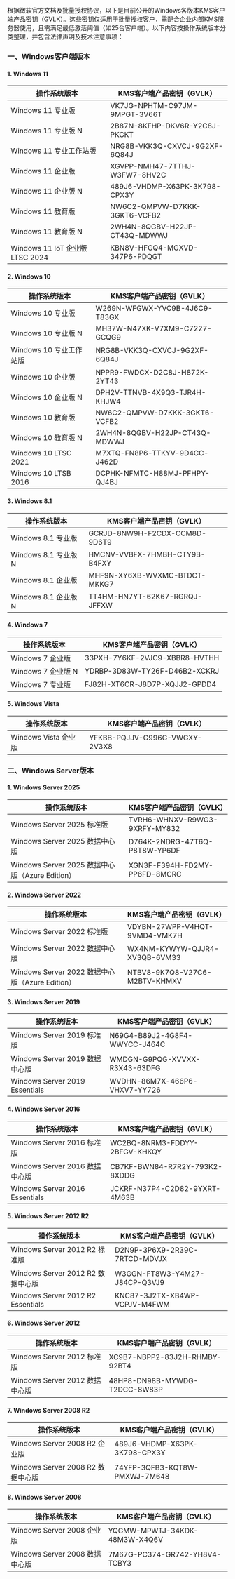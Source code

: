根据微软官方文档及批量授权协议，以下是目前公开的Windows各版本KMS客户端产品密钥（GVLK）。这些密钥仅适用于批量授权客户，需配合企业内部KMS服务器使用，且需满足最低激活阈值（如25台客户端）。以下内容按操作系统版本分类整理，并包含法律声明及技术注意事项：

### 一、Windows客户端版本
#### 1. Windows 11
| 操作系统版本                | KMS客户端产品密钥（GVLK）                          |
|-----------------------------|---------------------------------------------------|
| Windows 11 专业版           | VK7JG-NPHTM-C97JM-9MPGT-3V66T              |
| Windows 11 专业版 N         | 2B87N-8KFHP-DKV6R-Y2C8J-PKCKT              |
| Windows 11 专业工作站版     | NRG8B-VKK3Q-CXVCJ-9G2XF-6Q84J              |
| Windows 11 企业版           | XGVPP-NMH47-7TTHJ-W3FW7-8HV2C              |
| Windows 11 企业版 N         | 489J6-VHDMP-X63PK-3K798-CPX3Y              |
| Windows 11 教育版           | NW6C2-QMPVW-D7KKK-3GKT6-VCFB2              |
| Windows 11 教育版 N         | 2WH4N-8QGBV-H22JP-CT43Q-MDWWJ              |
| Windows 11 IoT 企业版 LTSC 2024 | KBN8V-HFGQ4-MGXVD-347P6-PDQGT  |

#### 2. Windows 10
| 操作系统版本                | KMS客户端产品密钥（GVLK）                          |
|-----------------------------|---------------------------------------------------|
| Windows 10 专业版           | W269N-WFGWX-YVC9B-4J6C9-T83GX          |
| Windows 10 专业版 N         | MH37W-N47XK-V7XM9-C7227-GCQG9          |
| Windows 10 专业工作站版     | NRG8B-VKK3Q-CXVCJ-9G2XF-6Q84J          |
| Windows 10 企业版           | NPPR9-FWDCX-D2C8J-H872K-2YT43          |
| Windows 10 企业版 N         | DPH2V-TTNVB-4X9Q3-TJR4H-KHJW4          |
| Windows 10 教育版           | NW6C2-QMPVW-D7KKK-3GKT6-VCFB2          |
| Windows 10 教育版 N         | 2WH4N-8QGBV-H22JP-CT43Q-MDWWJ          |
| Windows 10 LTSC 2021        | M7XTQ-FN8P6-TTKYV-9D4CC-J462D          |
| Windows 10 LTSB 2016        | DCPHK-NFMTC-H88MJ-PFHPY-QJ4BJ          |

#### 3. Windows 8.1
| 操作系统版本                | KMS客户端产品密钥（GVLK）                          |
|-----------------------------|---------------------------------------------------|
| Windows 8.1 专业版          | GCRJD-8NW9H-F2CDX-CCM8D-9D6T9          |
| Windows 8.1 专业版 N        | HMCNV-VVBFX-7HMBH-CTY9B-B4FXY          |
| Windows 8.1 企业版          | MHF9N-XY6XB-WVXMC-BTDCT-MKKG7          |
| Windows 8.1 企业版 N        | TT4HM-HN7YT-62K67-RGRQJ-JFFXW          |

#### 4. Windows 7
| 操作系统版本                | KMS客户端产品密钥（GVLK）                          |
|-----------------------------|---------------------------------------------------|
| Windows 7 企业版            | 33PXH-7Y6KF-2VJC9-XBBR8-HVTHH          |
| Windows 7 企业版 N          | YDRBP-3D83W-TY26F-D46B2-XCKRJ          |
| Windows 7 专业版            | FJ82H-XT6CR-J8D7P-XQJJ2-GPDD4          |

#### 5. Windows Vista
| 操作系统版本                | KMS客户端产品密钥（GVLK）                          |
|-----------------------------|---------------------------------------------------|
| Windows Vista 企业版        | YFKBB-PQJJV-G996G-VWGXY-2V3X8          |

### 二、Windows Server版本
#### 1. Windows Server 2025
| 操作系统版本                | KMS客户端产品密钥（GVLK）                          |
|-----------------------------|---------------------------------------------------|
| Windows Server 2025 标准版  | TVRH6-WHNXV-R9WG3-9XRFY-MY832        |
| Windows Server 2025 数据中心版 | D764K-2NDRG-47T6Q-P8T8W-YP6DF     |
| Windows Server 2025 数据中心版（Azure Edition） | XGN3F-F394H-FD2MY-PP6FD-8MCRC |

#### 2. Windows Server 2022
| 操作系统版本                | KMS客户端产品密钥（GVLK）                          |
|-----------------------------|---------------------------------------------------|
| Windows Server 2022 标准版  | VDYBN-27WPP-V4HQT-9VMD4-VMK7H        |
| Windows Server 2022 数据中心版 | WX4NM-KYWYW-QJJR4-XV3QB-6VM33     |
| Windows Server 2022 数据中心版（Azure Edition） | NTBV8-9K7Q8-V27C6-M2BTV-KHMXV |

#### 3. Windows Server 2019
| 操作系统版本                | KMS客户端产品密钥（GVLK）                          |
|-----------------------------|---------------------------------------------------|
| Windows Server 2019 标准版  | N69G4-B89J2-4G8F4-WWYCC-J464C        |
| Windows Server 2019 数据中心版 | WMDGN-G9PQG-XVVXX-R3X43-63DFG     |
| Windows Server 2019  Essentials | WVDHN-86M7X-466P6-VHXV7-YY726      |

#### 4. Windows Server 2016
| 操作系统版本                | KMS客户端产品密钥（GVLK）                          |
|-----------------------------|---------------------------------------------------|
| Windows Server 2016 标准版  | WC2BQ-8NRM3-FDDYY-2BFGV-KHKQY        |
| Windows Server 2016 数据中心版 | CB7KF-BWN84-R7R2Y-793K2-8XDDG     |
| Windows Server 2016  Essentials | JCKRF-N37P4-C2D82-9YXRT-4M63B      |

#### 5. Windows Server 2012 R2
| 操作系统版本                | KMS客户端产品密钥（GVLK）                          |
|-----------------------------|---------------------------------------------------|
| Windows Server 2012 R2 标准版 | D2N9P-3P6X9-2R39C-7RTCD-MDVJX        |
| Windows Server 2012 R2 数据中心版 | W3GGN-FT8W3-Y4M27-J84CP-Q3VJ9     |
| Windows Server 2012 R2  Essentials | KNC87-3J2TX-XB4WP-VCPJV-M4FWM      |

#### 6. Windows Server 2012
| 操作系统版本                | KMS客户端产品密钥（GVLK）                          |
|-----------------------------|---------------------------------------------------|
| Windows Server 2012 标准版   | XC9B7-NBPP2-83J2H-RHMBY-92BT4        |
| Windows Server 2012 数据中心版 | 48HP8-DN98B-MYWDG-T2DCC-8W83P     |

#### 7. Windows Server 2008 R2
| 操作系统版本                | KMS客户端产品密钥（GVLK）                          |
|-----------------------------|---------------------------------------------------|
| Windows Server 2008 R2 企业版 | 489J6-VHDMP-X63PK-3K798-CPX3Y        |
| Windows Server 2008 R2 数据中心版 | 74YFP-3QFB3-KQT8W-PMXWJ-7M648     |

#### 8. Windows Server 2008
| 操作系统版本                | KMS客户端产品密钥（GVLK）                          |
|-----------------------------|---------------------------------------------------|
| Windows Server 2008 企业版   | YQGMW-MPWTJ-34KDK-48M3W-X4Q6V        |
| Windows Server 2008 数据中心版 | 7M67G-PC374-GR742-YH8V4-TCBY3     |

